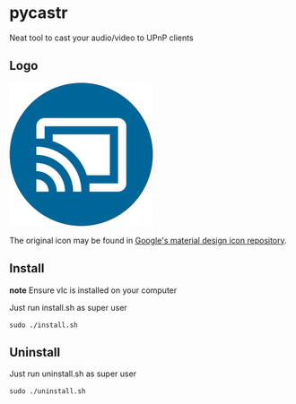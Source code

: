# pycastr
Neat tool to cast your audio/video to UPnP clients

## Logo

![alt text](https://github.com/bgeVam/pycastr/blob/master/data/icons/pycastr.png?raw=true "pycastr logo")

The original icon may be found in [Google's material design icon repository](https://github.com/google/material-design-icons "material design icons repository").

## Install

**note** Ensure vlc is installed on your computer

Just run install.sh as super user

```
sudo ./install.sh
```

## Uninstall

Just run uninstall.sh as super user

```
sudo ./uninstall.sh
```